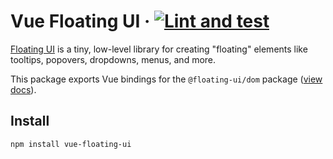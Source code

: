 # Vue Floating UI &middot; [![Lint and test](https://github.com/lozinsky/vue-floating-ui/actions/workflows/lint-and-test.yml/badge.svg)](https://github.com/lozinsky/vue-floating-ui/actions/workflows/lint-and-test.yml)

[Floating UI](https://floating-ui.com) is a tiny, low-level library for creating "floating" elements like tooltips, popovers, dropdowns, menus, and more.

This package exports Vue bindings for the `@floating-ui/dom` package ([view docs](./packages/vue-floating-ui/README.md)).

## Install

```sh
npm install vue-floating-ui
```
